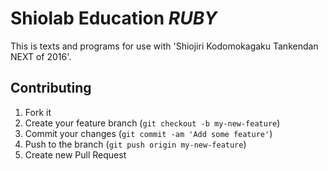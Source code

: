 # Shiolab Education *RUBY*

This is texts and programs for use with 'Shiojiri Kodomokagaku Tankendan NEXT of 2016'.

## Contributing

1. Fork it
2. Create your feature branch (`git checkout -b my-new-feature`)
3. Commit your changes (`git commit -am 'Add some feature'`)
4. Push to the branch (`git push origin my-new-feature`)
5. Create new Pull Request
